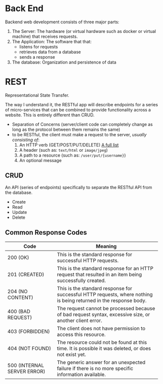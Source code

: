 # Back End

Backend web development consists of three major parts:

1. The Server: The hardware (or virtual hardware such as docker or virtual machine) that receives requests.
2. The Application: The software that that:
    * listens for requests
    * retrieves data from a database
    * sends a response
3. The database: Organization and persistence of data

# REST

Representational State Transfer.

The way I understand it, the RESTful app will describe endpoints for a series of micro-services that can be combined to provide functionality across a website. This is entirely different than CRUD.

- Separation of Concerns (server/client code can completely change as long as the protocol between them remains the same)
- to be RESTful, the client must make a request to the server, *usually consisting of*:
    1. An HTTP verb (GET/POST/PUT/DELETE) [A full list](https://developer.mozilla.org/en-US/docs/Web/HTTP/Methods)
    2. A header (such as: `text/html` or `image/jpeg`)
    3. A path to a resource (such as: `/user/put/{username}`)
    4. An optional message

## CRUD

An API (series of endpoints) specifically to separate the RESTful API from the database.

- Create
- Read
- Update
- Delete

## Common Response Codes
| Code | Meaning |
| ---- | ----- |
| 200 (OK) | This is the standard response for successful HTTP requests. |
| 201 (CREATED) | This is the standard response for an HTTP request that resulted in an item being successfully created. |
| 204 (NO CONTENT) | This is the standard response for successful HTTP requests, where nothing is being returned in the response body. |
| 400 (BAD REQUEST) | The request cannot be processed because of bad request syntax, excessive size, or another client error. |
| 403 (FORBIDDEN) | The client does not have permission to access this resource. |
| 404 (NOT FOUND) | The resource could not be found at this time. It is possible it was deleted, or does not exist yet. |
| 500 (INTERNAL SERVER ERROR) | The generic answer for an unexpected failure if there is no more specific information available. |
